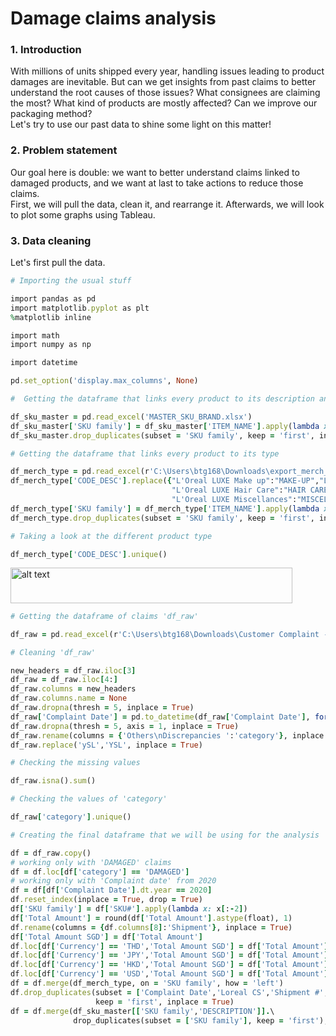 # Damage claims analysis

### 1. Introduction
With millions of units shipped every year, handling issues leading to product damages are inevitable. But can we get insights from past claims to better understand the root causes of those issues? What consignees are claiming the most? What kind of products are mostly affected? Can we improve our packaging method? <br/>
Let's try to use our past data to shine some light on this matter!

### 2. Problem statement
Our goal here is double: we want to better understand claims linked to damaged products, and we want at last to take actions to reduce those claims. <br/>
First, we will pull the data, clean it, and rearrange it. Afterwards, we will look to plot some graphs using Tableau.

### 3. Data cleaning
Let's first pull the data.
```ruby
# Importing the usual stuff

import pandas as pd
import matplotlib.pyplot as plt
%matplotlib inline

import math
import numpy as np

import datetime

pd.set_option('display.max_columns', None)
```
```ruby
#  Getting the dataframe that links every product to its description and brand

df_sku_master = pd.read_excel('MASTER_SKU_BRAND.xlsx')
df_sku_master['SKU family'] = df_sku_master['ITEM_NAME'].apply(lambda x: x[:-2])
df_sku_master.drop_duplicates(subset = 'SKU family', keep = 'first', inplace = True)
```
```ruby
# Getting the dataframe that links every product to its type

df_merch_type = pd.read_excel(r'C:\Users\btg168\Downloads\export_merch_type.xlsx')
df_merch_type['CODE_DESC'].replace({"L'Oreal LUXE Make up":"MAKE-UP","L'Oreal LUXE Skin Care":"SKIN CARE",\
                                    "L'Oreal LUXE Hair Care":"HAIR CARE","HAIR":"HAIR CARE",\
                                    "L'Oreal LUXE Miscellances":"MISCELLANEOUS"}, inplace = True)
df_merch_type['SKU family'] = df_merch_type['ITEM_NAME'].apply(lambda x: x[:-2])
df_merch_type.drop_duplicates(subset = 'SKU family', keep = 'first', inplace = True)
```
```ruby
# Taking a look at the different product type

df_merch_type['CODE_DESC'].unique()
```
<img src="https://github.com/BriceChivu/Products_damaged_claims/blob/main/df_merch_type.png" alt="alt text" width="451" height="56.5">

```ruby
# Getting the dataframe of claims 'df_raw'

df_raw = pd.read_excel(r'C:\Users\btg168\Downloads\Customer Complaint - 2020 UPDATED.xlsx')
```
```ruby
# Cleaning 'df_raw'

new_headers = df_raw.iloc[3]
df_raw = df_raw.iloc[4:]
df_raw.columns = new_headers
df_raw.columns.name = None
df_raw.dropna(thresh = 5, inplace = True)
df_raw['Complaint Date'] = pd.to_datetime(df_raw['Complaint Date'], format = '%Y/%m/%d')
df_raw.dropna(thresh = 5, axis = 1, inplace = True)
df_raw.rename(columns = {'Others\nDiscrepancies ':'category'}, inplace = True)
df_raw.replace('ySL','YSL', inplace = True)
```
```ruby
# Checking the missing values

df_raw.isna().sum()
```
```ruby
# Checking the values of 'category'

df_raw['category'].unique()
```
```ruby
# Creating the final dataframe that we will be using for the analysis

df = df_raw.copy()
# working only with 'DAMAGED' claims
df = df.loc[df['category'] == 'DAMAGED']
# working only with 'Complaint date' from 2020
df = df[df['Complaint Date'].dt.year == 2020]
df.reset_index(inplace = True, drop = True)
df['SKU family'] = df['SKU#'].apply(lambda x: x[:-2])
df['Total Amount'] = round(df['Total Amount'].astype(float), 1)
df.rename(columns = {df.columns[8]:'Shipment'}, inplace = True)
df['Total Amount SGD'] = df['Total Amount']
df.loc[df['Currency'] == 'THD','Total Amount SGD'] = df['Total Amount'].apply(lambda x: x*0.044)
df.loc[df['Currency'] == 'JPY','Total Amount SGD'] = df['Total Amount'].apply(lambda x: x*0.013)
df.loc[df['Currency'] == 'HKD','Total Amount SGD'] = df['Total Amount'].apply(lambda x: x*0.18)
df.loc[df['Currency'] == 'USD','Total Amount SGD'] = df['Total Amount'].apply(lambda x: x*1.37)
df = df.merge(df_merch_type, on = 'SKU family', how = 'left')
df.drop_duplicates(subset = ['Complaint Date','Loreal CS','Shipment #','DO #','SKU#','Claim Qty '],\
                   keep = 'first', inplace = True)
df = df.merge(df_sku_master[['SKU family','DESCRIPTION']].\
              drop_duplicates(subset = ['SKU family'], keep = 'first'), on = 'SKU family', how = 'left')
```
